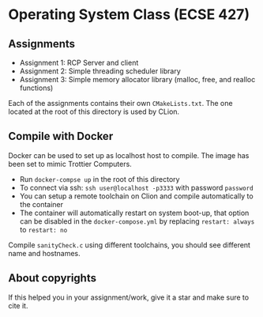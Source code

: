 # Operating System Class (ECSE 427)

## Assignments
* Assignment 1: RCP Server and client 
* Assignment 2: Simple threading scheduler library
* Assignment 3: Simple memory allocator library (malloc, free, and realloc functions)

Each of the assignments contains their own `CMakeLists.txt`. The one located at the root of this directory is used by CLion.

## Compile with Docker
Docker can be used to set up as localhost host to compile. The image has been set to mimic Trottier Computers. 
* Run `docker-compse up` in the root of this directory
* To connect via ssh: `ssh user@localhost -p3333` with password `password`
* You can setup a remote toolchain on Clion and compile automatically to the container
* The container will automatically restart on system boot-up, that option can be disabled in the `docker-compose.yml` by replacing `restart: always` to `restart: no`

Compile `sanityCheck.c` using different toolchains, you should see different name and hostnames.


## About copyrights 
If this helped you in your assignment/work, give it a star and make sure to cite it. 